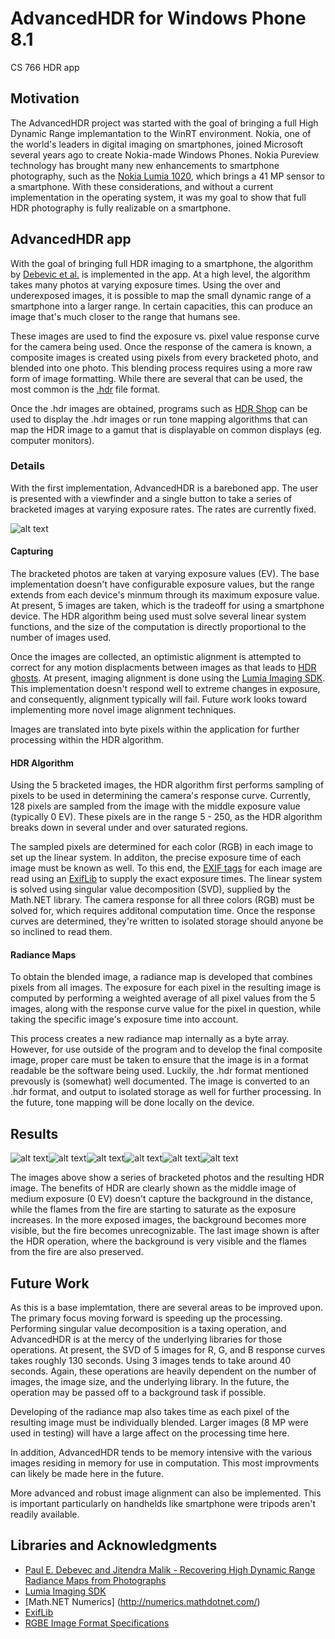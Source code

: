 # AdvancedHDR for Windows Phone 8.1
CS 766 HDR app

## Motivation
The AdvancedHDR project was started with the goal of bringing a full High Dynamic Range implemantation to the WinRT environment. Nokia, one of the world's leaders in digital imaging on smartphones, joined Microsoft several years ago to create Nokia-made Windows Phones. Nokia Pureview technology has brought many new enhancements to smartphone photography, such as the [Nokia Lumia 1020](http://www.microsoft.com/en-us/mobile/phone/lumia1020/), which brings a 41 MP sensor to a smartphone. With these considerations, and without a current implementation in the operating system, it was my goal to show that full HDR photography is fully realizable on a smartphone.

## AdvancedHDR app
With the goal of bringing full HDR imaging to a smartphone, the algorithm by [Debevic et al.](http://www.pauldebevec.com/Research/HDR/debevec-siggraph97.pdf) is implemented in the app. At a high level, the algorithm takes many photos at varying exposure times. Using the over and underexposed images, it is possible to map the small dynamic range of a smartphone into a larger range. In certain capacities, this can produce an image that's much closer to the range that humans see. 

These images are used to find the exposure vs. pixel value response curve for the camera being used. Once the response of the camera is known, a composite images is created using pixels from every bracketed photo, and blended into one photo. This blending process requires using a more raw form of image formatting. While there are several that can be used, the most common is the [.hdr](http://en.wikipedia.org/wiki/RGBE_image_format) file format.

Once the .hdr images are obtained, programs such as [HDR Shop](http://www.hdrshop.com/) can be used to display the .hdr images or run tone mapping algorithms that can map the HDR image to a gamut that is displayable on common displays (eg. computer monitors).

### Details
With the first implementation, AdvancedHDR is a bareboned app. The user is presented with a viewfinder and a single button to take a series of bracketed images at varying exposure rates. The rates are currently fixed. 

![alt text](resources/screenshot.png)

#### Capturing
The bracketed photos are taken at varying exposure values (EV). The base implementation doesn't have configurable exposure values, but the range extends from each device's minmum through its maximum exposure value. At present, 5 images are taken, which is the tradeoff for using a smartphone device. The HDR algorithm being used must solve several linear system functions, and the size of the computation is directly proportional to the number of images used. 

Once the images are collected, an optimistic alignment is attempted to correct for any motion displacments between images as that leads to [HDR ghosts](http://www.mediachance.com/hdri/help/clip0016.gif). At present, imaging alignment is done using the [Lumia Imaging SDK](http://developer.nokia.com/lumia/nokia-apis/imaging). This implementation doesn't respond well to extreme changes in exposure, and consequently, alignment typically will fail. Future work looks toward implementing more novel image alignment techniques.

Images are translated into byte pixels within the application for further processing within the HDR algorithm.

#### HDR Algorithm
Using the 5 bracketed images, the HDR algorithm first performs sampling of pixels to be used in determining the camera's response curve. Currently, 128 pixels are sampled from the image with the middle exposure value (typically 0 EV). These pixels are in the range 5 - 250, as the HDR algorithm breaks down in several under and over saturated regions.

The sampled pixels are determined for each color (RGB) in each image to set up the linear system. In additon, the precise exposure time of each image must be known as well. To this end, the [EXIF tags](http://www.exiv2.org/tags.html) for each image are read using an [ExifLib](http://www.codeproject.com/Articles/36342/ExifLib-A-Fast-Exif-Data-Extractor-for-NET) to supply the exact exposure times. The linear system is solved using singular value decomposition (SVD), supplied by the Math.NET library. The camera response for all three colors (RGB) must be solved for, which requires additonal computation time. Once the response curves are determined, they're written to isolated storage should anyone be so inclined to read them.

#### Radiance Maps
To obtain the blended image, a radiance map is developed that combines pixels from all images. The exposure for each pixel in the resulting image is computed by performing a weighted average of all pixel values from the 5 images, along with the response curve value for the pixel in question, while taking the specific image's exposure time into account.

This process creates a new radiance map internally as a byte array. However, for use outside of the program and to develop the final composite image, proper care must be taken to ensure that the image is in a format readable be the software being used. Luckily, the .hdr format mentioned prevously is (somewhat) well documented. The image is converted to an .hdr format, and output to isolated storage as well for further processing. In the future, tone mapping will be done locally on the device.

## Results
![alt text](resources/fire1.jpg)![alt text](resources/fire2.jpg)![alt text](resources/fire3.jpg)![alt text](resources/fire4.jpg)![alt text](resources/fire5.jpg)![alt text](resources/fire_hdr.bmp)

The images above show a series of bracketed photos and the resulting HDR image. The benefits of HDR are clearly shown as the middle image of medium exposure (0 EV) doesn't capture the background in the distance, while the flames from the fire are starting to saturate as the exposure increases. In the more exposed images, the background becomes more visible, but the fire becomes unrecognizable. The last image shown is after the HDR operation, where the background is very visible and the flames from the fire are also preserved.

## Future Work
As this is a base implemtation, there are several areas to be improved upon. The primary focus moving forward is speeding up the processing. Performing singular value decomposition is a taxing operation, and AdvancedHDR is at the mercy of the underlying libraries for those operations. At present, the SVD of 5 images for R, G, and B response curves takes roughly 130 seconds. Using 3 images tends to take around 40 seconds. Again, these operations are heavily dependent on the number of images, the image size, and the underlying library. In the future, the operation may be passed off to a background task if possible.

Developing of the radiance map also takes time as each pixel of the resulting image must be individually blended. Larger images (8 MP were used in testing) will have a large affect on the processing time here. 

In addition, AdvancedHDR tends to be memory intensive with the various images residing in memory for use in computation. This most improvments can likely be made here in the future.

More advanced and robust image alignment can also be implemented. This is important particularly on handhelds like smartphone were tripods aren't readily available.

## Libraries and Acknowledgments
* [Paul E. Debevec and Jitendra Malik - Recovering High Dynamic Range Radiance Maps from Photographs](http://www.pauldebevec.com/Research/HDR/debevec-siggraph97.pdf)
* [Lumia Imaging SDK](http://developer.nokia.com/lumia/nokia-apis/imaging)
* [Math.NET Numerics] (http://numerics.mathdotnet.com/)
* [ExifLib](http://www.codeproject.com/Articles/36342/ExifLib-A-Fast-Exif-Data-Extractor-for-NET)
* [RGBE Image Format Specifications](http://www.graphics.cornell.edu/online/formats/rgbe/)
